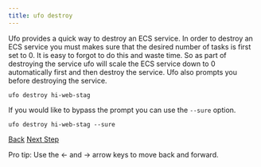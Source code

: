 ```yaml
---
title: ufo destroy
---
```


Ufo provides a quick way to destroy an ECS service. In order to destroy an ECS service you must makes sure that the desired number of tasks is first set to 0. It is easy to forgot to do this and waste time. So as part of destroying the service ufo will scale the ECS service down to 0 automatically first and then destroy the service.  Ufo also prompts you before destroying the service.

```
ufo destroy hi-web-stag
```

If you would like to bypass the prompt you can use the `--sure` option.

```
ufo destroy hi-web-stag --sure
```

<a id="prev" class="btn btn-basic" href="{% link _docs/ufo-scale.md %}">Back</a>
<a id="next" class="btn btn-primary" href="{% link _docs/ufo-docker-build.md %}">Next Step</a>
<p class="keyboard-tip">Pro tip: Use the <- and -> arrow keys to move back and forward.</p>

